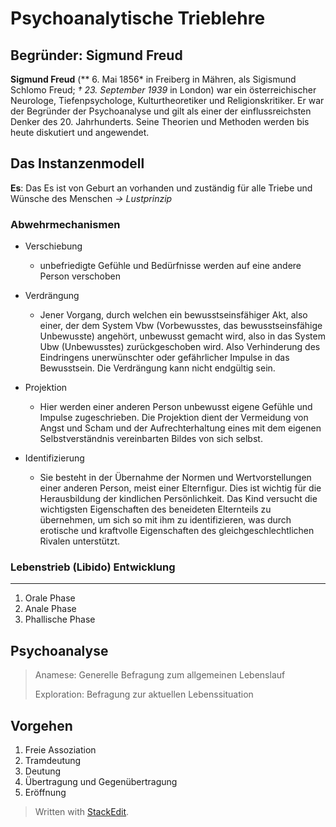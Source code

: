 # Psychoanalytische Trieblehre

## Begründer: Sigmund Freud
**Sigmund Freud** (** 6. Mai 1856* in Freiberg in Mähren, als Sigismund Schlomo Freud; *† 23. September 1939* in London) war ein österreichischer Neurologe, Tiefenpsychologe, Kulturtheoretiker und Religionskritiker. Er war der Begründer der Psychoanalyse und gilt als einer der einflussreichsten Denker des 20. Jahrhunderts. Seine Theorien und Methoden werden bis heute diskutiert und angewendet.


## Das Instanzenmodell

**Es**: Das Es ist von Geburt an vorhanden und zuständig für alle 	Triebe und Wünsche des Menschen 
*-> Lustprinzip*


### Abwehrmechanismen

* Verschiebung
	* unbefriedigte Gefühle und Bedürfnisse werden auf eine andere Person verschoben

* Verdrängung 
	* Jener Vorgang, durch welchen ein bewusstseinsfähiger Akt, also einer, der dem System Vbw (Vorbewusstes, das bewusstseinsfähige Unbewusste) angehört, unbewusst gemacht wird, also in das System Ubw (Unbewusstes) zurückgeschoben wird. Also Verhinderung des Eindringens unerwünschter oder gefährlicher Impulse in das Bewusstsein. Die Verdrängung kann nicht endgültig sein.

* Projektion 
	* Hier werden einer anderen Person unbewusst eigene Gefühle und Impulse zugeschrieben. Die Projektion dient der Vermeidung von Angst und Scham und der Aufrechterhaltung eines mit dem eigenen Selbstverständnis vereinbarten Bildes von sich selbst.  


* Identifizierung 
	* Sie besteht in der Übernahme der Normen und Wertvorstellungen einer anderen Person, meist einer Elternfigur. Dies ist wichtig für die Herausbildung der kindlichen Persönlichkeit. Das Kind versucht die wichtigsten Eigenschaften des beneideten Elternteils zu übernehmen, um sich so mit ihm zu identifizieren, was durch erotische und kraftvolle Eigenschaften des gleichgeschlechtlichen Rivalen unterstützt.


### Lebenstrieb (Libido) Entwicklung
-------------------------------------
1. Orale Phase
2. Anale Phase 
3. Phallische Phase


## Psychoanalyse

> Anamese: Generelle Befragung zum allgemeinen Lebenslauf
> 
> Exploration: Befragung zur aktuellen Lebenssituation

Vorgehen
------------------------------------
1. Freie Assoziation
2. Tramdeutung
3. Deutung
4. Übertragung und Gegenübertragung
5. Eröffnung







> Written with [StackEdit](https://stackedit.io/).
